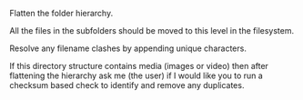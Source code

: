 Flatten the folder hierarchy.

All the files in the subfolders should be moved to this level in the filesystem.

Resolve any filename clashes by appending unique characters.

If this directory structure contains media (images or video) then after flattening the hierarchy ask me (the user) if I would like you to run a checksum based check to identify and remove any duplicates.
